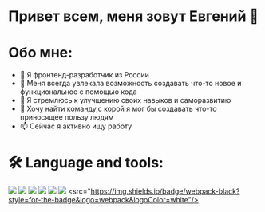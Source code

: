 # Привет всем, меня зовут Евгений 👋

# Обо мне:

- 🔭 Я фронтенд-разработчик из России
- 🌱 Меня всегда увлекала возможность создавать что-то новое и функциональное с помощью кода
- 🤔 Я стремлюсь к улучшению своих навыков и саморазвитию
- 👯 Хочу найти команду,с корой я мог бы создавать что-то приносящее пользу людям
- 📫 Сейчас я активно ищу работу
 
# 🛠 Language and tools:

<img src="https://img.shields.io/badge/javascript-black?style=for-the-badge&logo=JavaScript&logoColor=white"/> <img src="https://img.shields.io/badge/html5-black?style=for-the-badge&logo=html5&logoColor=white"/> <img src="https://img.shields.io/badge/react-black?style=for-the-badge&logo=React&logoColor=white"/> <img src="https://img.shields.io/badge/typescript-black?style=for-the-badge&logo=Typescript&logoColor=white"/> <img src="https://img.shields.io/badge/redux-black?style=for-the-badge&logo=redux&logoColor=white"/> <img src="https://img.shields.io/badge/css3-black?style=for-the-badge&logo=css3&logoColor=white"/> <src="https://img.shields.io/badge/webpack-black?style=for-the-badge&logo=webpack&logoColor=white"/>
